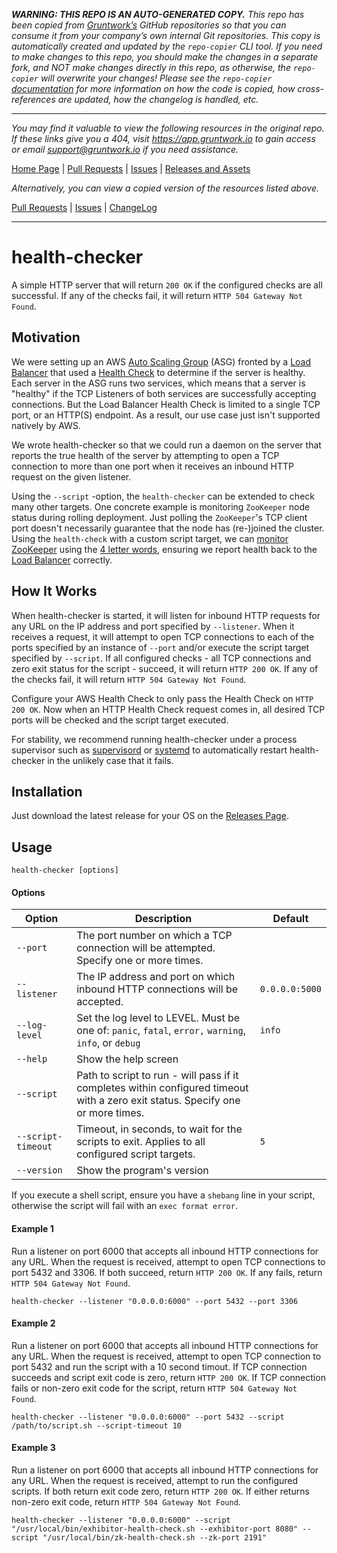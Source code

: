 ***WARNING: THIS REPO IS AN AUTO-GENERATED COPY.*** *This repo has been copied from [Gruntwork’s](https://gruntwork.io/) GitHub repositories so that you can consume it from your company’s own internal Git repositories. This copy is automatically created and updated by the `repo-copier` CLI tool. If you need to make changes to this repo, you should make the changes in a separate fork, and NOT make changes directly in this repo, as otherwise, the `repo-copier` will overwrite your changes! Please see the `repo-copier` [documentation](https://github.com/terraform-modules-krish/repo-copier) for more information on how the code is copied, how cross-references are updated, how the changelog is handled, etc.*

***

_You may find it valuable to view the following resources in the original repo. If these links give you a 404, visit https://app.gruntwork.io to gain access or email support@gruntwork.io if you need assistance._

[Home Page](https://github.com/gruntwork-io/health-checker/) |
[Pull Requests](https://github.com/gruntwork-io/health-checker/pulls) |
[Issues](https://github.com/gruntwork-io/health-checker/issues) |
[Releases and Assets](https://github.com/gruntwork-io/health-checker/releases)

_Alternatively, you can view a copied version of the resources listed above._

[Pull Requests](https://github.com/terraform-modules-krish/health-checker/blob/master/.github/PULL_REQUESTS.md) |
[Issues](https://github.com/terraform-modules-krish/health-checker/blob/master/.github/ISSUES.md) |
[ChangeLog](https://github.com/terraform-modules-krish/health-checker/blob/master/.github/CHANGELOG.md)

***

# health-checker

A simple HTTP server that will return `200 OK` if the configured checks are all successful.  If any of the checks fail,
it will return `HTTP 504 Gateway Not Found`. 

## Motivation

We were setting up an AWS [Auto Scaling Group](http://docs.aws.amazon.com/autoscaling/latest/userguide/AutoScalingGroup.html)
(ASG) fronted by a [Load Balancer](https://aws.amazon.com/documentation/elastic-load-balancing/) that used a 
[Health Check](http://docs.aws.amazon.com/elasticloadbalancing/latest/network/target-group-health-checks.html#) to
determine if the server is healthy. Each server in the ASG runs two services, which means that a server is "healthy" if
the TCP Listeners of both services are successfully accepting connections. But the Load Balancer Health Check is limited to 
a single TCP port, or an HTTP(S) endpoint. As a result, our use case just isn't supported natively by AWS.

We wrote health-checker so that we could run a daemon on the server that reports the true health of the server by
attempting to open a TCP connection to more than one port when it receives an inbound HTTP request on the given listener.

Using the `--script` -option, the `health-checker` can be extended to check many other targets. One concrete example is monitoring
`ZooKeeper` node status during rolling deployment. Just polling the `ZooKeeper`'s TCP client port doesn't necessarily guarantee
that the node has (re-)joined the cluster. Using the `health-check` with a custom script target, we can 
[monitor ZooKeeper](https://zookeeper.apache.org/doc/r3.4.8/zookeeperAdmin.html#sc_monitoring) using the 
[4 letter words](https://zookeeper.apache.org/doc/r3.4.8/zookeeperAdmin.html#sc_zkCommands), ensuring we report health back to the 
[Load Balancer](https://aws.amazon.com/documentation/elastic-load-balancing/) correctly.

## How It Works

When health-checker is started, it will listen for inbound HTTP requests for any URL on the IP address and port specified
by `--listener`. When it receives a request, it will attempt to open TCP connections to each of the ports specified by
an instance of `--port` and/or execute the script target specified by `--script`. If all configured checks - all TCP 
connections and zero exit status for the script - succeed, it will return `HTTP 200 OK`. If any of the checks fail, 
it will return `HTTP 504 Gateway Not Found`. 

Configure your AWS Health Check to only pass the Health Check on `HTTP 200 OK`. Now when an HTTP Health Check request
comes in, all desired TCP ports will be checked and the script target executed.

For stability, we recommend running health-checker under a process supervisor such as [supervisord](http://supervisord.org/)
or [systemd](https://www.freedesktop.org/wiki/Software/systemd/) to automatically restart health-checker in the unlikely
case that it fails.

## Installation

Just download the latest release for your OS on the [Releases Page](https://github.com/gruntwork-io/health-checker/releases).

## Usage

```
health-checker [options]
```

#### Options

| Option | Description | Default 
| ------ | ----------- | -------
| `--port` | The port number on which a TCP connection will be attempted. Specify one or more times. | | 
| `--listener` |  The IP address and port on which inbound HTTP connections will be accepted. | `0.0.0.0:5000`
| `--log-level` | Set the log level to LEVEL. Must be one of: `panic`, `fatal`, `error,` `warning`, `info`, or `debug` | `info` 
| `--help` | Show the help screen | | 
| `--script` | Path to script to run - will pass if it completes within configured timeout with a zero exit status. Specify one or more times. | | 
| `--script-timeout` | Timeout, in seconds, to wait for the scripts to exit. Applies to all configured script targets. | `5` |  
| `--version` | Show the program's version | | 

If you execute a shell script, ensure you have a `shebang` line in your script, otherwise the script will fail with an `exec format error`.

#### Example 1

Run a listener on port 6000 that accepts all inbound HTTP connections for any URL. When the request is received,
attempt to open TCP connections to port 5432 and 3306. If both succeed, return `HTTP 200 OK`. If any fails, return `HTTP
504 Gateway Not Found`.

```
health-checker --listener "0.0.0.0:6000" --port 5432 --port 3306
```

#### Example 2

Run a listener on port 6000 that accepts all inbound HTTP connections for any URL. When the request is received,
attempt to open TCP connection to port 5432 and run the script with a 10 second timout. If TCP connection succeeds and script exit code is zero, return `HTTP 200 OK`. If TCP connection fails or non-zero exit code for the script, return `HTTP
504 Gateway Not Found`.

```
health-checker --listener "0.0.0.0:6000" --port 5432 --script /path/to/script.sh --script-timeout 10
```

#### Example 3

Run a listener on port 6000 that accepts all inbound HTTP connections for any URL. When the request is received,
attempt to run the configured scripts. If both return exit code zero, return `HTTP 200 OK`. If either returns non-zero exit code, return `HTTP
504 Gateway Not Found`.

```
health-checker --listener "0.0.0.0:6000" --script "/usr/local/bin/exhibitor-health-check.sh --exhibitor-port 8080" --script "/usr/local/bin/zk-health-check.sh --zk-port 2191"
```
